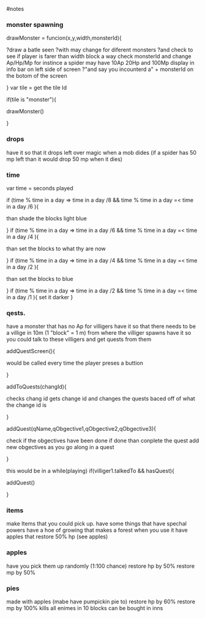 #notes
### monster spawning
drawMonster = funcion(x,y,width,monsterId){ 


?draw a batle seen
?with may change for diferent monsters
?and check to see if player is farer than width block a way 
check monsterId and change Ap/Hp/Mp for instince a spider may have 10Ap 20Hp and 100Mp
display in info bar on left side of screen
?"and say you incounterd a" + monsterId on the botom of the screen 

}
var tile = get the tile Id 

if(tile is "monster"){ 

drawMonster()

}

### drops

have it so that it drops left over magic when a mob dides 
(if a spider has 50 mp left than it would drop 50 mp when it dies)

### time 

var time = seconds played 

if (time % time in a day => time in a day /8 && time % time in a day =< time in a day /6 ){

than shade the blocks light blue 

}
if (time % time in a day => time in a day /6 && time % time in a day =< time in a day /4 ){

than set the blocks to what thy are now 

}
if (time % time in a day => time in a day /4 && time % time in a day =< time in a day /2 ){

than set the blocks to blue

}
if (time % time in a day => time in a day /2 && time % time in a day =< time in a day /1 ){
set it darker
}

### qests.
have a monster that has no Ap for villigers 
have it so that there needs to be a villige in 10m (1 "block" = 1 m) from where the villiger spawns
have it so you could talk to these villigers and get quests from them 

addQuestScreen(){

would be called every time the player preses a buttion

}

addToQuests(changId){

checks chang id 
gets change id and changes the quests baced off of what the change id is

}

addQuest(qName,qObgective1,qObgective2,qObgective3){

check if the obgectives have been done if done than conplete the quest 
add new obgectives as you go along in a quest 

}

this would be in a while(playing)
if(villiger1.talkedTo && hasQuest){

addQuest()

}


### items
make Items that you could pick up. 
have some things that have spechal powers 
have a hoe of growing that makes a forest when you use it
have apples that restore 50% hp (see apples)


### apples 
have you pick them up randomly (1:100 chance) 
restore hp by 50% 
restore mp by 50%

### pies
made with apples (mabe have pumpickin pie to)
restore hp by 60% 
restore mp by 100%
kills all enimes in 10 blocks
can be bought in inns